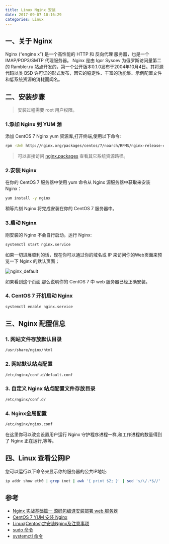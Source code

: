 ```yaml
---
title: Linux Nginx 安装
date: 2017-09-07 10:16:29
categories: Linux
---
```


## 一、关于 Nginx

Nginx (“engine x”) 是一个高性能的 HTTP 和 反向代理 服务器，也是一个 IMAP/POP3/SMTP 代理服务器。 Nginx 是由 Igor Sysoev 为俄罗斯访问量第二的 Rambler.ru 站点开发的，第一个公开版本0.1.0发布于2004年10月4日。其将源代码以类 BSD 许可证的形式发布，因它的稳定性、丰富的功能集、示例配置文件和低系统资源的消耗而闻名。

## 二、安装步骤

> 安装过程需要 root 用户权限。

### 1.添加 Nginx 到 YUM 源

添加 CentOS 7 Nginx yum 资源库,打开终端,使用以下命令:

```bash
rpm -Uvh http://nginx.org/packages/centos/7/noarch/RPMS/nginx-release-centos-7-0.el7.ngx.noarch.rpm
```
> 可以直接访问 [nginx.packages](http://nginx.org/packages/) 查看其它系统资源路径。

### 2.安装 Nginx

在你的 CentOS 7 服务器中使用 yum 命令从 Nginx 源服务器中获取来安装 Nginx：
```bash
yum install -y nginx
```
稍等片刻 Nginx 将完成安装在你的 CentOS 7 服务器中。

### 3.启动 Nginx

刚安装的 Nginx 不会自行启动。运行 Nginx:
```bash
systemctl start nginx.service
```
如果一切进展顺利的话，现在你可以通过你的域名或 IP 来访问你的Web页面来预览一下 Nginx 的默认页面；

![nginx_default](http://images.statics.9696e.com/wp-content/uploads/2014/11/nginx_default.png)

如果看到这个页面,那么说明你的 CentOS 7 中 web 服务器已经正确安装。

### 4. CentOS 7 开机启动 Nginx
```bash
systemctl enable nginx.service
```

## 三、Nginx 配置信息

### 1. 网站文件存放默认目录
```bash
/usr/share/nginx/html
```

### 2. 网站默认站点配置
```bash
/etc/nginx/conf.d/default.conf
```

### 3. 自定义 Nginx 站点配置文件存放目录
```bash
/etc/nginx/conf.d/
```

### 4. Nginx全局配置
```bash
/etc/nginx/nginx.conf
```
在这里你可以改变设置用户运行 Nginx 守护程序进程一样,和工作进程的数量得到了 Nginx 正在运行,等等。

## 四、Linux 查看公网IP

您可以运行以下命令来显示你的服务器的公共IP地址:
```bash
ip addr show eth0 | grep inet | awk '{ print $2; }' | sed 's/\/.*$//'
```

## 参考
- [Nginx 实战基础篇一 源码包编译安装部署 web 服务器](http://dreamfire.blog.51cto.com/418026/1140965)
- [CentOS 7 YUM 安装 Nginx](http://blog.csdn.net/ysydao/article/details/51388385)
- [Linux(Centos)之安装Nginx及注意事项](http://www.cnblogs.com/hanyinglong/p/5102141.html)
- [sudo 命令](http://man.linuxde.net/sudo)
- [systemctl 命令](http://man.linuxde.net/systemctl)